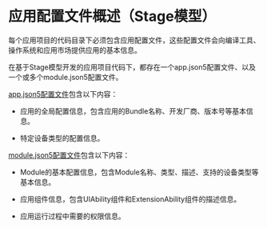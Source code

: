 # 应用配置文件概述（Stage模型）

每个应用项目的代码目录下必须包含应用配置文件，这些配置文件会向编译工具、操作系统和应用市场提供应用的基本信息。

在基于Stage模型开发的应用项目代码下，都存在一个app.json5配置文件、以及一个或多个module.json5配置文件。

[app.json5配置文件](app-configuration-file.md)包含以下内容：

- 应用的全局配置信息，包含应用的Bundle名称、开发厂商、版本号等基本信息。

- 特定设备类型的配置信息。

[module.json5配置文件](module-configuration-file.md)包含以下内容：

- Module的基本配置信息，包含Module名称、类型、描述、支持的设备类型等基本信息。

- 应用组件信息，包含UIAbility组件和ExtensionAbility组件的描述信息。

- 应用运行过程中需要的权限信息。
